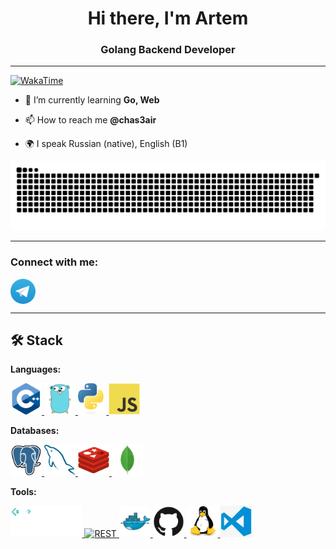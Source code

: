 <h1 align="center">Hi there, I'm Artem</h1>
<h3 align="center">Golang Backend Developer</h3>

<hr>

[![WakaTime](https://wakatime.com/badge/user/051e8565-c1c9-4e5e-8abb-2d4edba6e17d.svg)](https://wakatime.com/@051e8565-c1c9-4e5e-8abb-2d4edba6e17d)

- 🌱 I’m currently learning **Go, Web**

- 📫 How to reach me **@chas3air**

- 🌍 I speak Russian (native), English (B1)

<picture>
  <img alt="github-snake" src="/dist/github-contribution-grid-snake-dark.svg" />
</picture>

<hr>

### Connect with me:
<p align="left">
  <a href="https://t.me/chas3air" target="blank"><img align="center" src="./icons/Telegram_logo.svg.png" alt="daniilshat" height="40" width="40" /></a>
</p>

<hr>

## 🛠️ Stack
**Languages:**
<div>
  <a href="https://isocpp.org/" target="_blank">
    <img src="https://raw.githubusercontent.com/devicons/devicon/master/icons/cplusplus/cplusplus-original.svg" alt="C++" height="50"/>
  </a>
  <a href="https://golang.org/" target="_blank">
    <img src="https://raw.githubusercontent.com/devicons/devicon/master/icons/go/go-original.svg" alt="Golang" height="50"/>
  </a>
  <a href="https://www.python.org/" target="_blank">
    <img src="./icons/python-logo.jpg" alt="Python" height="50"/>
  </a>
  <a href="https://developer.mozilla.org/en-US/docs/Web/JavaScript" target="_blank">
    <img src="https://raw.githubusercontent.com/devicons/devicon/master/icons/javascript/javascript-original.svg" alt="JavaScript" height="50"/>
  </a>
</div>

**Databases:**
<div>
  <a href="https://www.postgresql.org/" target="_blank">
    <img src="https://raw.githubusercontent.com/devicons/devicon/master/icons/postgresql/postgresql-original.svg" alt="Postgres" height="50"/>
  </a>
  <a href="https://www.mysql.com/" target="_blank">
    <img src="https://raw.githubusercontent.com/devicons/devicon/master/icons/mysql/mysql-original.svg" alt="MySQL" height="50"/>
  </a>
  <a href="https://redis.io/" target="_blank">
    <img src="https://raw.githubusercontent.com/devicons/devicon/master/icons/redis/redis-original.svg" alt="Redis" height="50"/>
  </a>
  <a href="https://www.mongodb.com/" target="_blank">
    <img src="https://raw.githubusercontent.com/devicons/devicon/master/icons/mongodb/mongodb-original.svg" alt="MongoDB" height="50"/>
  </a>
</div>

**Tools:**
<div>
  <a href="https://grpc.io/" target="_blank">
    <img src="./icons/grpc-logo.png" alt="gRPC" height="50"/>
  </a>
  <a href="https://restfulapi.net/" target="_blank">
    <img src="https://www.opc-router.de/wp-content/uploads/2020/05/REST_socialmedia.jpg" alt="REST" height="50"/>
  </a>
  <a href="https://www.docker.com/" target="_blank">
    <img src="https://raw.githubusercontent.com/devicons/devicon/master/icons/docker/docker-original.svg" alt="Docker" height="50"/>
  </a>
  <a href="https://github.com/" target="_blank">
    <img src="https://raw.githubusercontent.com/devicons/devicon/master/icons/github/github-original.svg" alt="GitHub" height="50"/>
  </a>
  <a href="https://www.linux.org/" target="_blank">
    <img src="https://raw.githubusercontent.com/devicons/devicon/master/icons/linux/linux-original.svg" alt="Linux" height="50"/>
  </a>
  <a href="https://code.visualstudio.com/" target="_blank">
    <img src="./icons/vs-code-logo.png" alt="Git" width="50"/>
  </a>
</div>